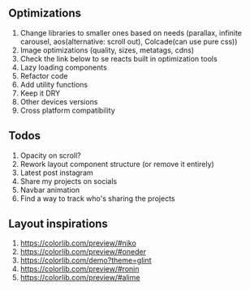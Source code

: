 ## Optimizations 

1. Change libraries to smaller ones based on needs (parallax, infinite carousel, aos(alternative: scroll out), Colcade(can use pure css))
2. Image optimizations (quality, sizes, metatags, cdns) 
3. Check the link below to se reacts built in optimization tools
4. Lazy loading components
5. Refactor code
6. Add utility functions
7. Keep it DRY
8. Other devices versions
9. Cross platform compatibility

## Todos

1. Opacity on scroll? 
2. Rework layout component structure (or remove it entirely)
3. Latest post instagram
4. Share my projects on socials
5. Navbar animation 
6. Find a way to track who's sharing the projects

## Layout inspirations
1. https://colorlib.com/preview/#niko
2. https://colorlib.com/preview/#oneder
3. https://colorlib.com/demo?theme=glint
4. https://colorlib.com/preview/#ronin
5. https://colorlib.com/preview/#alime